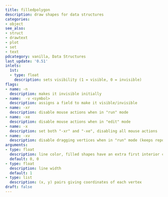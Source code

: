 ```yaml
---
title: filledpolygon
description: draw shapes for data structures
categories:
- object
see_also: 
- struct
- drawtext
- plot
- set
- text
pdcategory: vanilla, Data Structures
last_update: '0.51'
inlets:
  1st:
  - type: float
    description: sets visibility (1 = visible, 0 = invisible)
flags:
- name: -n
  description: makes it invisible initially
- name:  -v <symbol>
  description: assigns a field to make it visible/invisible
- name: -xr
  description: disable mouse actions when in "run" mode
- name: -xe
  description: disable mouse actions when in "edit" mode
- name: -x
  description: set both "-xr" and "-xe", disabling all mouse actions
- name: -xv
  description: disable dragging vertices when in "run" mode (keeps reporting mouse clicks)
arguments:
- type: float
  description: line color, filled shapes have an extra first interior color
  default: 0, 0
- type: float
  description: line width 
  default: 1
- type: list
  description: (x, y) pairs giving coordinates of each vertex
draft: false
---
```

